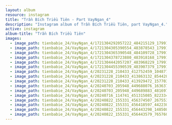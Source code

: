 ```yaml
---
layout: album
resource: instagram
title: "Trần Bích Triều Tiên - Part VayNgan_4"
description: "Instagram album of Trần Bích Triều Tiên, part VayNgan_4."
active: instagram
album-title: "Trần Bích Triều Tiên"
images:
  - image_path: tienbabie_24/VayNgan_4/1721304292057222_484215129_1799181607602823_1215496474046877562_n.jpg
  - image_path: tienbabie_24/VayNgan_4/1721304305390554_483878543_1799181620936155_353323584531131657_n.jpg
  - image_path: tienbabie_24/VayNgan_4/1721304365390548_484109728_1799181744269476_4447608065531895178_n.jpg
  - image_path: tienbabie_24/VayNgan_4/1721304378723880_483918168_1799181437602840_4180235016637780423_n.jpg
  - image_path: tienbabie_24/VayNgan_4/1721304442057207_483968229_1799181697602814_6966827053936398356_n.jpg
  - image_path: tienbabie_24/VayNgan_4/1721304455390539_483907379_1799181640936153_3786211918468863968_n.jpg
  - image_path: tienbabie_24/VayNgan_4/20231228_210433_412752459_1048779449573127_8523310528994803062_n.jpg
  - image_path: tienbabie_24/VayNgan_4/20231228_210433_413863132_854428003353279_3568990894840806143_n.jpg
  - image_path: tienbabie_24/VayNgan_4/20231228_210433_413929472_1577035113047359_1301947809142898181_n.jpg
  - image_path: tienbabie_24/VayNgan_4/20240703_205948_449688076_1636371477155025_5820045382625894867_n.jpg
  - image_path: tienbabie_24/VayNgan_4/20240703_205948_449689883_481697830904053_9186501392696083260_n.jpg
  - image_path: tienbabie_24/VayNgan_4/20240716_114741_451315085_822334673199438_5548011602557558902_n.jpg
  - image_path: tienbabie_24/VayNgan_4/20240822_155331_456374507_26755311457400849_1591370601085073439_n.jpg
  - image_path: tienbabie_24/VayNgan_4/20240822_155331_456418597_442230635457607_4073033636718490906_n.jpg
  - image_path: tienbabie_24/VayNgan_4/20240822_155331_456443298_1485080698783051_1520604191259187975_n.jpg
  - image_path: tienbabie_24/VayNgan_4/20240822_155331_456443579_765760518968144_6105750721990760746_n.jpg
---
```

